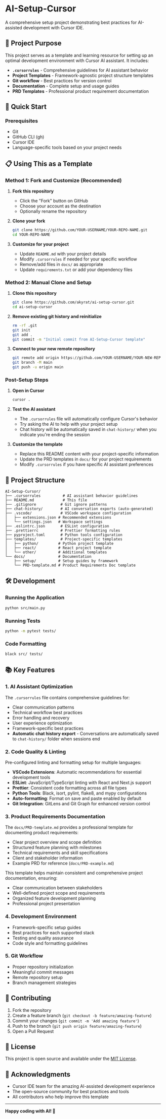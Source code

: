# AI-Setup-Cursor

A comprehensive setup project demonstrating best practices for AI-assisted development with Cursor IDE.

## 🎯 Project Purpose

This project serves as a template and learning resource for setting up an optimal development environment with Cursor AI assistant. It includes:

- **`.cursorrules`** - Comprehensive guidelines for AI assistant behavior
- **Project Templates** - Framework-agnostic project structure templates
- **Git workflow** - Best practices for version control
- **Documentation** - Complete setup and usage guides
- **PRD Templates** - Professional product requirement documentation

## 🚀 Quick Start

### Prerequisites
- Git
- GitHub CLI (gh)
- Cursor IDE
- Language-specific tools based on your project needs

## 📋 Using This as a Template

### Method 1: Fork and Customize (Recommended)
1. **Fork this repository**
   - Click the "Fork" button on GitHub
   - Choose your account as the destination
   - Optionally rename the repository

2. **Clone your fork**
   ```bash
   git clone https://github.com/YOUR-USERNAME/YOUR-REPO-NAME.git
   cd YOUR-REPO-NAME
   ```

3. **Customize for your project**
   - Update `README.md` with your project details
   - Modify `.cursorrules` if needed for your specific workflow
   - Remove/add files in `docs/` as appropriate
   - Update `requirements.txt` or add your dependency files

### Method 2: Manual Clone and Setup
1. **Clone this repository**
   ```bash
   git clone https://github.com/akyrat/ai-setup-cursor.git
   cd ai-setup-cursor
   ```

2. **Remove existing git history and reinitialize**
   ```bash
   rm -rf .git
   git init
   git add .
   git commit -m "Initial commit from AI-Setup-Cursor template"
   ```

3. **Connect to your new remote repository**
   ```bash
   git remote add origin https://github.com/YOUR-USERNAME/YOUR-NEW-REPO.git
   git branch -M main
   git push -u origin main
   ```

### Post-Setup Steps

1. **Open in Cursor**
   ```bash
   cursor .
   ```

2. **Test the AI assistant**
   - The `.cursorrules` file will automatically configure Cursor's behavior
   - Try asking the AI to help with your project setup
   - Chat history will be automatically saved in `chat-history/` when you indicate you're ending the session

3. **Customize the template**
   - Replace this README content with your project-specific information
   - Update the PRD templates in `docs/` for your project requirements
   - Modify `.cursorrules` if you have specific AI assistant preferences

## 📁 Project Structure

```
AI-Setup-Cursor/
├── .cursorrules          # AI assistant behavior guidelines
├── README.md             # This file
├── .gitignore           # Git ignore patterns
├── chat-history/        # AI conversation exports (auto-generated)
├── .vscode/             # VSCode workspace configuration
│   ├── extensions.json # Recommended extensions
│   └── settings.json   # Workspace settings
├── .eslintrc.json       # ESLint configuration
├── .prettierrc          # Prettier formatting rules
├── pyproject.toml       # Python tools configuration
├── templates/           # Project-specific templates
│   ├── python/         # Python project template
│   ├── react/          # React project template
│   └── other/          # Additional templates
└── docs/               # Documentation
    ├── setup/          # Setup guides by framework
    └── PRD-template.md # Product Requirements Doc template
```

## 🛠️ Development

### Running the Application
```bash
python src/main.py
```

### Running Tests
```bash
python -m pytest tests/
```

### Code Formatting
```bash
black src/ tests/
```

## 📚 Key Features

### 1. AI Assistant Optimization
The `.cursorrules` file contains comprehensive guidelines for:
- Clear communication patterns
- Technical workflow best practices
- Error handling and recovery
- User experience optimization
- Framework-specific best practices
- **Automatic chat history export** - Conversations are automatically saved to `chat-history/` folder when sessions end

### 2. Code Quality & Linting
Pre-configured linting and formatting setup for multiple languages:
- **VSCode Extensions**: Automatic recommendations for essential development tools
- **ESLint**: JavaScript/TypeScript linting with React and Next.js support
- **Prettier**: Consistent code formatting across all file types
- **Python Tools**: Black, isort, pylint, flake8, and mypy configurations
- **Auto-formatting**: Format on save and paste enabled by default
- **Git Integration**: GitLens and Git Graph for enhanced version control

### 3. Product Requirements Documentation
The `docs/PRD-template.md` provides a professional template for documenting product requirements:
- Clear project overview and scope definition
- Structured feature planning with milestones
- Technical requirements and skill specifications
- Client and stakeholder information
- Example PRD for reference (`docs/PRD-example.md`)

This template helps maintain consistent and comprehensive project documentation, ensuring:
- Clear communication between stakeholders
- Well-defined project scope and requirements
- Organized feature development planning
- Professional project presentation

### 4. Development Environment
- Framework-specific setup guides
- Best practices for each supported stack
- Testing and quality assurance
- Code style and formatting guidelines

### 5. Git Workflow
- Proper repository initialization
- Meaningful commit messages
- Remote repository setup
- Branch management strategies

## 🤝 Contributing

1. Fork the repository
2. Create a feature branch (`git checkout -b feature/amazing-feature`)
3. Commit your changes (`git commit -m 'Add amazing feature'`)
4. Push to the branch (`git push origin feature/amazing-feature`)
5. Open a Pull Request

## 📝 License

This project is open source and available under the [MIT License](LICENSE).

## 🙏 Acknowledgments

- Cursor IDE team for the amazing AI-assisted development experience
- The open-source community for best practices and tools
- All contributors who help improve this template

---

**Happy coding with AI! 🚀**
